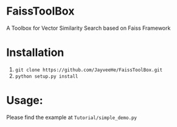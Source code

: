 # FaissToolBox
A Toolbox for Vector Similarity Search based on Faiss Framework



# Installation

1. `git clone https://github.com/JayveeHe/FaissToolBox.git`
2. `python setup.py install`


# Usage:
Please find the example at `Tutorial/simple_demo.py`